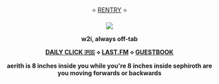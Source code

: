 
<p align="center">
⟡ <a href="https://rentry.co/ex-soldier">RENTRY</a> ⟡

<p align="center">
<h4 align="center"

![](https://komarev.com/ghpvc/?username=VlTTORlNO&label=freak+count+++&color=08000A)

  
<p align="center">

w2i, always off-tab

<p align="center">
<a href="https://arab.org/click-to-help/palestine/">DAILY CLICK 🇵🇸</a> ⟡ <a href="https://www.last.fm/user/rex69420">LAST.FM</a> ⟡ <a href="https://rex.atabook.org/">GUESTBOOK</a>

<p align="center">
aerith is 8 inches inside you while you're 8 inches inside sephiroth are you moving forwards or backwards

